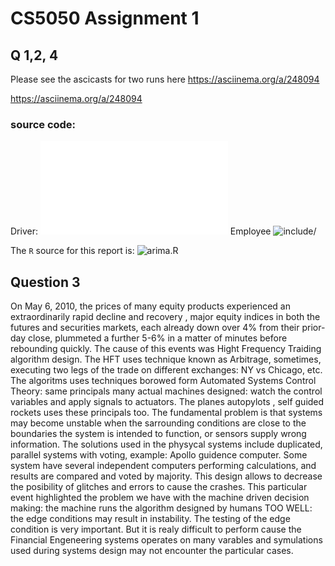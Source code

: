 # CS5050 Assignment 1

## Q 1,2, 4

Please see the ascicasts for two runs here
https://asciinema.org/a/248094

https://asciinema.org/a/248094

### source code:
Driver: ![src/assignment1.cpp](src/assignment1.cpp)
Employee ![include/](include/)


The `R` source for this report is: ![arima.R](arima.R)


## Question 3

On May 6, 2010, the prices of many equity products experienced an extraordinarily rapid decline and recovery , major equity indices in both the futures and securities markets, each already down over 4% from their prior-day close, plummeted a further 5-6% in a matter of minutes before rebounding quickly.
The cause of this events was Hight Frequency Traiding algorithm design. The HFT uses technique known as Arbitrage, sometimes, executing two legs of the trade on different exchanges: NY vs Chicago, etc. The algoritms uses techniques borowed form Automated Systems Control Theory: same principals many actual machines designed: watch the control variables and apply signals to actuators. The planes autopylots , self guided rockets uses these principals too. The fundamental problem is that systems may become unstable when the sarrounding conditions are close to the boundaries the system is intended to function, or sensors supply wrong information. 
The solutions used in the physycal systems include duplicated, parallel systems with voting, example: Apollo guidence computer. Some system have several independent computers performing calculations, and results are compared and voted by majority. This design allows to decrease the posibility of glitches and errors to cause the crashes. This particular event highlighted the problem we have with the machine driven decision making: the machine runs the algorithm designed by humans TOO WELL: the edge conditions may result in instability. The testing of the edge condition is very important. But it is realy difficult to perform cause the Financial Engeneering systems operates on many varables and symulations used during systems design may not encounter the particular cases.
